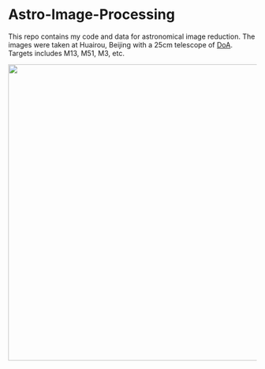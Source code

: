 # Astro-Image-Processing

This repo contains my code and data for astronomical image reduction. The images were taken at Huairou, Beijing with a 25cm telescope of [DoA](http://astro.tsinghua.edu.cn). Targets includes M13, M51, M3, etc.


<div align=center><img src="./M13/M13.jpg" width=600><img/></div>
